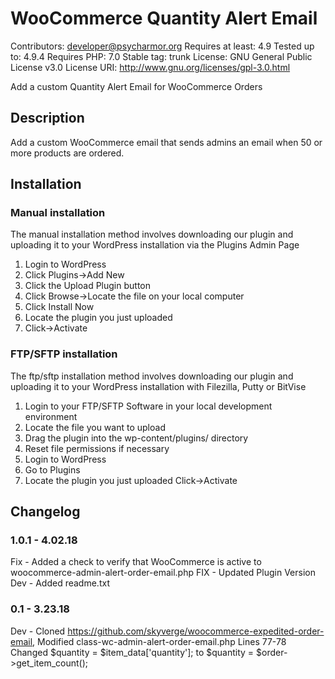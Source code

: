 WooCommerce Quantity Alert Email 
=

Contributors: developer@psycharmor.org
Requires at least: 4.9
Tested up to: 4.9.4
Requires PHP: 7.0
Stable tag: trunk
License: GNU General Public License v3.0
License URI: http://www.gnu.org/licenses/gpl-3.0.html

Add a custom Quantity Alert Email for WooCommerce Orders

## Description 
Add a custom WooCommerce email that sends admins an email when 50 or more products are ordered.

## Installation

### Manual installation

The manual installation method involves downloading our plugin and uploading it to your WordPress installation via the Plugins Admin Page

1. Login to WordPress
1. Click Plugins->Add New
1. Click the Upload Plugin button
1. Click Browse->Locate the file on your local computer
1. Click Install Now
1. Locate the plugin you just uploaded
1. Click->Activate

### FTP/SFTP installation

The ftp/sftp installation method involves downloading our plugin and uploading it to your WordPress installation with Filezilla, Putty or BitVise

1. Login to your FTP/SFTP Software in your local development environment
1. Locate the file you want to upload
1. Drag the plugin into the wp-content/plugins/ directory
1. Reset file permissions if necessary
1. Login to WordPress
1. Go to Plugins
1. Locate the plugin you just uploaded
Click->Activate

## Changelog 

### 1.0.1 - 4.02.18

Fix - Added a check to verify that WooCommerce is active to woocommerce-admin-alert-order-email.php
FIX - Updated Plugin Version
Dev - Added readme.txt
### 0.1 - 3.23.18
Dev - Cloned https://github.com/skyverge/woocommerce-expedited-order-email, Modified class-wc-admin-alert-order-email.php Lines 77-78 Changed $quantity = $item_data[\'quantity\']; to $quantity = $order->get_item_count();